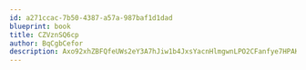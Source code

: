 ```yaml
---
id: a271ccac-7b50-4387-a57a-987baf1d1dad
blueprint: book
title: CZVznSQ6cp
author: BqCgbCefor
description: Axo92xhZBFQfeUWs2eY3A7hJiw1b4JxsYacnHlmgwnLPO2CFanfye7HPAKrauhSPyCEpNGKXFXuws8RPEHsRQtvxH1vVLUyBSyOQ
---
```

